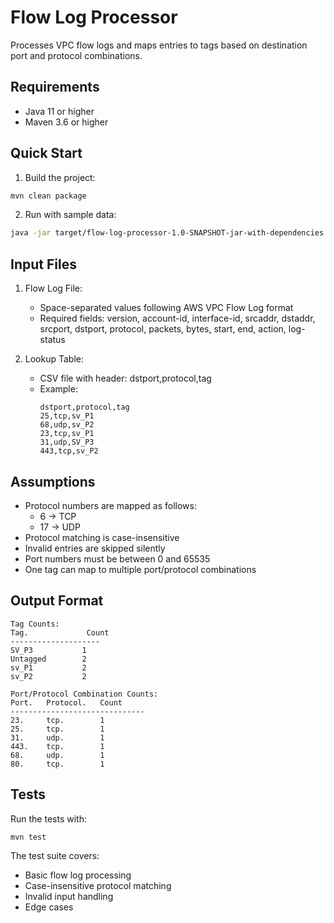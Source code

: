 # Flow Log Processor

Processes VPC flow logs and maps entries to tags based on destination port and protocol combinations.

## Requirements

- Java 11 or higher
- Maven 3.6 or higher

## Quick Start

1. Build the project:
```bash
mvn clean package
```

2. Run with sample data:
```bash
java -jar target/flow-log-processor-1.0-SNAPSHOT-jar-with-dependencies.jar flow.log lookup.csv
```

## Input Files

1. Flow Log File:
   - Space-separated values following AWS VPC Flow Log format
   - Required fields: version, account-id, interface-id, srcaddr, dstaddr, srcport, dstport, protocol, packets, bytes, start, end, action, log-status

2. Lookup Table:
   - CSV file with header: dstport,protocol,tag
   - Example:
     ```
     dstport,protocol,tag
     25,tcp,sv_P1
     68,udp,sv_P2
     23,tcp,sv_P1
     31,udp,SV_P3
     443,tcp,sv_P2
     ```

## Assumptions

- Protocol numbers are mapped as follows:
  - 6 → TCP
  - 17 → UDP
- Protocol matching is case-insensitive
- Invalid entries are skipped silently
- Port numbers must be between 0 and 65535
- One tag can map to multiple port/protocol combinations

## Output Format

```
Tag Counts:
Tag.             Count
--------------------
SV_P3           1
Untagged        2
sv_P1           2
sv_P2           2

Port/Protocol Combination Counts:
Port.   Protocol.   Count
------------------------------
23.     tcp.        1
25.     tcp.        1
31.     udp.        1
443.    tcp.        1
68.     udp.        1
80.     tcp.        1
```

## Tests

Run the tests with:
```bash
mvn test
```

The test suite covers:
- Basic flow log processing
- Case-insensitive protocol matching
- Invalid input handling
- Edge cases 